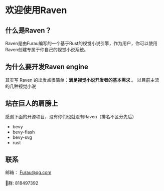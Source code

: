 # 欢迎使用Raven 

## 什么是Raven？

Raven是由Furau编写的一个基于Rust的视觉小说引擎，作为用户，你可以使用Raven创建专属于你自己的视觉小说系统。


## 为什么要开发Raven engine
其实写 Raven 的出发点很简单：**满足视觉小说开发者的基本需求** 。
以目前主流的几种视觉小说


## 站在巨人的肩膀上
感谢下面的开源项目，没有你们也就没有Raven（排名不区分先后）
- bevy
- bevy-flash
- bevy-svg
- rust


## 联系
邮箱： Furau@qq.com

🐧群: 818497392
